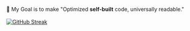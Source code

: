 🚀  My Goal is to make "Optimized **self-built** code, universally readable."\
\
[![GitHub Streak](https://streak-stats.demolab.com?user=thanhhoann&theme=radical&hide_border=true&card_width=501)](https://git.io/streak-stats)
<!--START_SECTION:activity-->
<!--END_SECTION:activity-->
